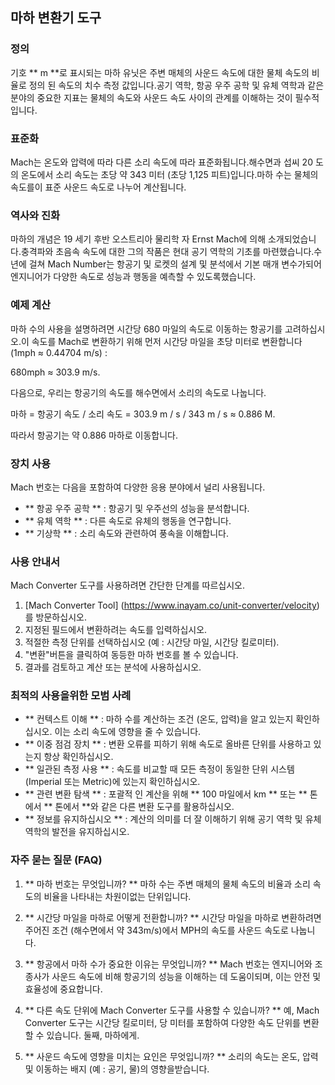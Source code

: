 ## 마하 변환기 도구

### 정의
기호 ** m **로 표시되는 마하 유닛은 주변 매체의 사운드 속도에 대한 물체 속도의 비율로 정의 된 속도의 치수 측정 값입니다.공기 역학, 항공 우주 공학 및 유체 역학과 같은 분야의 중요한 지표는 물체의 속도와 사운드 속도 사이의 관계를 이해하는 것이 필수적입니다.

### 표준화
Mach는 온도와 압력에 따라 다른 소리 속도에 따라 표준화됩니다.해수면과 섭씨 20 도의 온도에서 소리 속도는 초당 약 343 미터 (초당 1,125 피트)입니다.마하 수는 물체의 속도를이 표준 사운드 속도로 나누어 계산됩니다.

### 역사와 진화
마하의 개념은 19 세기 후반 오스트리아 물리학 자 Ernst Mach에 의해 소개되었습니다.충격파와 초음속 속도에 대한 그의 작품은 현대 공기 역학의 기초를 마련했습니다.수년에 걸쳐 Mach Number는 항공기 및 로켓의 설계 및 분석에서 기본 매개 변수가되어 엔지니어가 다양한 속도로 성능과 행동을 예측할 수 있도록했습니다.

### 예제 계산
마하 수의 사용을 설명하려면 시간당 680 마일의 속도로 이동하는 항공기를 고려하십시오.이 속도를 Mach로 변환하기 위해 먼저 시간당 마일을 초당 미터로 변환합니다 (1mph ≈ 0.44704 m/s) :

680mph ≈ 303.9 m/s.

다음으로, 우리는 항공기의 속도를 해수면에서 소리의 속도로 나눕니다.

마하 = 항공기 속도 / 소리 속도 = 303.9 m / s / 343 m / s ≈ 0.886 M.

따라서 항공기는 약 0.886 마하로 이동합니다.

### 장치 사용
Mach 번호는 다음을 포함하여 다양한 응용 분야에서 널리 사용됩니다.
- ** 항공 우주 공학 ** : 항공기 및 우주선의 성능을 분석합니다.
- ** 유체 역학 ** : 다른 속도로 유체의 행동을 연구합니다.
- ** 기상학 ** : 소리 속도와 관련하여 풍속을 이해합니다.

### 사용 안내서
Mach Converter 도구를 사용하려면 간단한 단계를 따르십시오.
1. [Mach Converter Tool] (https://www.inayam.co/unit-converter/velocity)를 방문하십시오.
2. 지정된 필드에서 변환하려는 속도를 입력하십시오.
3. 적절한 측정 단위를 선택하십시오 (예 : 시간당 마일, 시간당 킬로미터).
4. "변환"버튼을 클릭하여 동등한 마하 번호를 볼 수 있습니다.
5. 결과를 검토하고 계산 또는 분석에 사용하십시오.

### 최적의 사용을위한 모범 사례
- ** 컨텍스트 이해 ** : 마하 수를 계산하는 조건 (온도, 압력)을 알고 있는지 확인하십시오. 이는 소리 속도에 영향을 줄 수 있습니다.
- ** 이중 점검 장치 ** : 변환 오류를 피하기 위해 속도로 올바른 단위를 사용하고 있는지 항상 확인하십시오.
- ** 일관된 측정 사용 ** : 속도를 비교할 때 모든 측정이 동일한 단위 시스템 (Imperial 또는 Metric)에 있는지 확인하십시오.
- ** 관련 변환 탐색 ** : 포괄적 인 계산을 위해 ** 100 마일에서 km ** 또는 ** 톤에서 ** 톤에서 **와 같은 다른 변환 도구를 활용하십시오.
- ** 정보를 유지하십시오 ** : 계산의 의미를 더 잘 이해하기 위해 공기 역학 및 유체 역학의 발전을 유지하십시오.

### 자주 묻는 질문 (FAQ)

1. ** 마하 번호는 무엇입니까? **
마하 수는 주변 매체의 물체 속도의 비율과 소리 속도의 비율을 나타내는 차원이없는 단위입니다.

2. ** 시간당 마일을 마하로 어떻게 전환합니까? **
시간당 마일을 마하로 변환하려면 주어진 조건 (해수면에서 약 343m/s)에서 MPH의 속도를 사운드 속도로 나눕니다.

3. ** 항공에서 마하 수가 중요한 이유는 무엇입니까? **
Mach 번호는 엔지니어와 조종사가 사운드 속도에 비해 항공기의 성능을 이해하는 데 도움이되며, 이는 안전 및 효율성에 중요합니다.

4. ** 다른 속도 단위에 Mach Converter 도구를 사용할 수 있습니까? **
예, Mach Converter 도구는 시간당 킬로미터, 당 미터를 포함하여 다양한 속도 단위를 변환 할 수 있습니다. 둘째, 마하에게.

5. ** 사운드 속도에 영향을 미치는 요인은 무엇입니까? **
소리의 속도는 온도, 압력 및 이동하는 배지 (예 : 공기, 물)의 영향을받습니다.